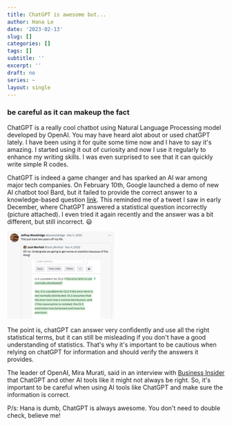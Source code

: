 ```yaml
---
title: ChatGPT is awesome but...
author: Hana Le
date: '2023-02-13'
slug: []
categories: []
tags: []
subtitle: ''
excerpt: ''
draft: no
series: ~
layout: single
---
```


### be careful as it can makeup the fact

ChatGPT is a really cool chatbot using Natural Language Processing model developed by OpenAI. You may have heard alot about or used chatGPT lately. I have been using it for quite some time now and I have to say it's amazing. I started using it out of curiosity and now I use it regularly to enhance my writing skills. I was even surprised to see that it can quickly write simple R codes.


ChatGPT is indeed a game changer and has sparked an AI war among major tech companies. On February 10th, Google launched a demo of new AI chatbot tool Bard, but it failed to provide the correct answer to a knowledge-based question [link]( https://edition.cnn.com/2023/02/08/tech/google-ai-bard-demo-error/index.html). This reminded me of a tweet I saw in early December, where ChatGPT answered a statistical question incorrectly (picture attached). I even tried it again recently and the answer was a bit different, but still incorrect. :smiley:


<img src="ChatGPT1.png" alt="Twitter screenshot" width="50%">


The point is, chatGPT can answer very confidently and use all the right statistical terms, but it can still be misleading if you don't have a good understanding of statistics. That's why it's important to be cautious when relying on chatGPT for information and should verify the answers it provides.


The leader of OpenAI, Mira Murati, said in an interview with [Business Insider](https://www.businessinsider.com/chatgpt-may-make-up-facts-openai-cto-mira-murati-says-2023-2) that ChatGPT and other AI tools like it might not always be right. So, it's important to be careful when using AI tools like ChatGPT and make sure the information is correct.

P/s: Hana is dumb, ChatGPT is always awesome. You don't need to double check, believe me!




